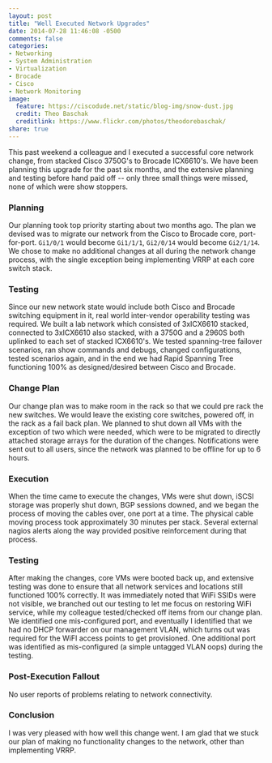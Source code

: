 ```yaml
---
layout: post
title: "Well Executed Network Upgrades"
date: 2014-07-28 11:46:08 -0500
comments: false
categories: 
- Networking
- System Administration
- Virtualization
- Brocade
- Cisco
- Network Monitoring
image:
  feature: https://ciscodude.net/static/blog-img/snow-dust.jpg
  credit: Theo Baschak
  creditlink: https://www.flickr.com/photos/theodorebaschak/
share: true
---
```

This past weekend a colleague and I executed a successful core network change, from stacked Cisco 3750G's to Brocade ICX6610's. We have been planning this upgrade for the past six months, and the extensive planning and testing before hand paid off -- only three small things were missed, none of which were show stoppers.

### Planning

Our planning took top priority starting about two months ago. The plan we devised was to migrate our network from the Cisco to Brocade core, port-for-port. `Gi1/0/1` would become `Gi1/1/1`, `Gi2/0/14` would become `Gi2/1/14`. We chose to make no additional changes at all during the network change process, with the single exception being implementing VRRP at each core switch stack.

### Testing

Since our new network state would include both Cisco and Brocade switching equipment in it, real world inter-vendor operability testing was required. We built a lab network which consisted of 3xICX6610 stacked, connected to 3xICX6610 also stacked, with a 3750G and a 2960S both uplinked to each set of stacked ICX6610's. We tested spanning-tree failover scenarios, ran show commands and debugs, changed configurations, tested scenarios again, and in the end we had Rapid Spanning Tree functioning 100% as designed/desired between Cisco and Brocade. 

### Change Plan

Our change plan was to make room in the rack so that we could pre rack the new switches. We would leave the existing core switches, powered off, in the rack as a fail back plan. We planned to shut down all VMs with the exception of two which were needed, which were to be migrated to directly attached storage arrays for the duration of the changes. Notifications were sent out to all users, since the network was planned to be offline for up to 6 hours.

### Execution

When the time came to execute the changes, VMs were shut down, iSCSI storage was properly shut down, BGP sessions downed, and we began the process of moving the cables over, one port at a time. The physical cable moving process took approximately 30 minutes per stack. Several external nagios alerts along the way provided positive reinforcement during that process.

### Testing

After making the changes, core VMs were booted back up, and extensive testing was done to ensure that all network services and locations still functioned 100% correctly. It was immediately noted that WiFi SSIDs were not visible, we branched out our testing to let me focus on restoring WiFi service, while my colleague tested/checked off items from our change plan. We identified one mis-configured port, and eventually I identified that we had no DHCP forwarder on our management VLAN, which turns out was required for the WiFI access points to get provisioned. One additional port was identified as mis-configured (a simple untagged VLAN oops) during the testing.

### Post-Execution Fallout

No user reports of problems relating to network connectivity.

### Conclusion

I was very pleased with how well this change went. I am glad that we stuck our plan of making no functionality changes to the network, other than implementing VRRP. 

